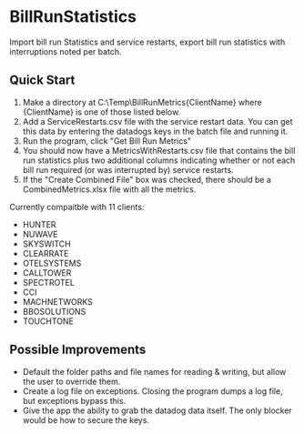 <!-- @format -->

# BillRunStatistics

Import bill run Statistics and service restarts, export bill run statistics with interruptions noted per batch.

## Quick Start

1. Make a directory at C:\Temp\BillRunMetrics\{ClientName} where {ClientName} is one of those listed below.
2. Add a ServiceRestarts.csv file with the service restart data. You can get this data by entering the datadogs keys in the batch file and running it.
3. Run the program, click "Get Bill Run Metrics"
4. You should now have a MetricsWithRestarts.csv file that contains the bill run statistics plus two additional columns indicating whether or not each bill run required (or was interrupted by) service restarts.
5. If the "Create Combined File" box was checked, there should be a CombinedMetrics.xlsx file with all the metrics.

Currently compaitble with 11 clients:

-   HUNTER
-   NUWAVE
-   SKYSWITCH
-   CLEARRATE
-   OTELSYSTEMS
-   CALLTOWER
-   SPECTROTEL
-   CCI
-   MACHNETWORKS
-   BBOSOLUTIONS
-   TOUCHTONE

## Possible Improvements

-   Default the folder paths and file names for reading & writing, but allow the user to override them.
-   Create a log file on exceptions. Closing the program dumps a log file, but exceptions bypass this.
-   Give the app the ability to grab the datadog data itself. The only blocker would be how to secure the keys.
